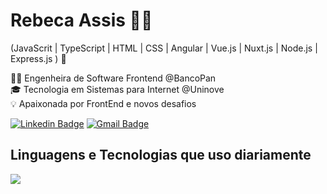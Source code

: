 # Rebeca Assis 👩‍💻
(JavaScrit | TypeScript | HTML | CSS | Angular | Vue.js | Nuxt.js | Node.js | Express.js ) 🚀

👩‍💻 Engenheira de Software Frontend @BancoPan <br>
🎓 Tecnologia em Sistemas para Internet @Uninove <br>
💡 Apaixonada por FrontEnd e novos desafios <br>


[![Linkedin Badge](https://img.shields.io/badge/-Rebeca%20Assis-081a28?style=flat-square&logo=Linkedin&logoColor=white&link=https://www.linkedin.com/in/rebeca-oliveira-assis/)](https://www.linkedin.com/in/rebeca-oliveira-assis/)
[![Gmail Badge](https://img.shields.io/badge/-rebeca.oassis@hotmail.com-081a28?style=flat-square&logo=Gmail&logoColor=white&link=mailto:rebeca.oassis@hotmail.com)](mailto:rebeca.oassis@hotmail.com)


## Linguagens e Tecnologias que uso diariamente
 <img src="https://skillicons.dev/icons?i=html,css,scss,js,nodejs,express,ts,angular,vue,nuxtjs,vscode,git,github,gitlab" />
